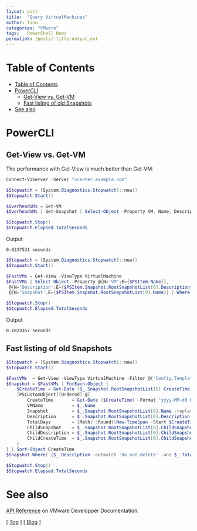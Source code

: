 ```yaml
---
layout: post
title:  "Query VirtualMachines"
author: Tinu
categories: "VMware"
tags:   PowerShell News
permalink: /posts/:title:output_ext
---
```


# Table of Contents

<!-- TOC -->

- [Table of Contents](#table-of-contents)
- [PowerCLI](#powercli)
    - [Get-View vs. Get-VM](#get-view-vs-get-vm)
    - [Fast listing of old Snapshots](#fast-listing-of-old-snapshots)
- [See also](#see-also)

<!-- /TOC -->

# PowerCLI

## Get-View vs. Get-VM

The performance with Get-View is much better than Get-VM:

````powershell
Connect-ViServer -Server "vcenter.example.com"

$Stopwatch = [System.Diagnostics.Stopwatch]::new()
$Stopwatch.Start()

$OverheadVMs = Get-VM
$OverheadVMs | Get-Snapshot | Select-Object -Property VM, Name, Description

$Stopwatch.Stop()
$Stopwatch.Elapsed.TotalSeconds
````

Output

````Text
0.8237531 seconds
````

````powershell
$Stopwatch = [System.Diagnostics.Stopwatch]::new()
$Stopwatch.Start()

$FastVMs = Get-View -ViewType VirtualMachine
$FastVMs | Select-Object -Property @{N='VM';E={$PSItem.Name}},
 @{N='Description';E={$PSItem.Snapshot.RootSnapshotList[0].Description}}, 
 @{N='Snapshot';E={$PSItem.Snapshot.RootSnapshotList[0].Name}} | Where-Object Snapshot

$Stopwatch.Stop()
$Stopwatch.Elapsed.TotalSeconds
````

Output

````Text
0.1823357 seconds
````

## Fast listing of old Snapshots

````powershell
$Stopwatch = [System.Diagnostics.Stopwatch]::new()
$Stopwatch.Start()

$FastVMs  = Get-View -ViewType VirtualMachine -Filter @{'Config.Template' = 'false'; 'Snapshot' = '.*'}
$Snapshot = $FastVMs | ForEach-Object {
    $CreateTime = Get-Date ($_.Snapshot.RootSnapshotList[0].CreateTime)
    [PSCustomObject][Ordered] @{
        CreateTime       = Get-Date ($CreateTime) -Format 'yyyy-MM-dd HH:mm:ss'
        VMName           = $_.Name
        Snapshot         = $_.Snapshot.RootSnapshotList[0].Name -replace '%2f', '/'
        Description      = $_.Snapshot.RootSnapshotList[0].Description
        TotalDays        = [Math]::Round((New-TimeSpan -Start $CreateTime -End (Get-Date)).TotalDays,0)
        ChildSnapshot    = $_.Snapshot.RootSnapshotList[0].ChildSnapshotList
        ChildDescription = $_.Snapshot.RootSnapshotList[0].ChildSnapshotList.Description
        ChildCreateTime  = $_.Snapshot.RootSnapshotList[0].ChildSnapshotList.CreateTime
    }
} | Sort-Object CreateTime 
$Snapshot.Where( {$_.Description -notmatch 'do not delete' -and $_.TotalDays -gt $day} ) | Format-Table -AutoSize

$Stopwatch.Stop()
$Stopwatch.Elapsed.TotalSeconds
````

# See also

[API Reference](https://developer.vmware.com/apis/vsphere-automation/v7.0U3/) on VMware Developper Documentation.

[ [Top](#table-of-contents) ] [ [Blog](../categories.html) ]
